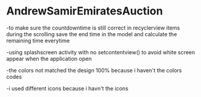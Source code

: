# AndrewSamirEmiratesAuction

-to make sure the countdowntime is still correct in recyclerview items during the scrolling save the end time in the model and calculate the remaining time everytime 

-using splashscreen activity with no setcontentview() to avoid white screen appear when the application open 

-the colors not matched the design 100% because i haven't the colors codes

-i used different icons because i havn't the icons

